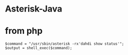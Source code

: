 # Asterisk-Java


# from php

    $command = "/usr/sbin/asterisk -rx'dahdi show status'";
    $output = shell_exec($command);
